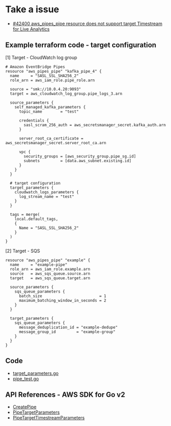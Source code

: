 
# Take a issue 

- [#42400 aws_pipes_pipe resource does not support target Timestream for Live Analytics](https://github.com/hashicorp/terraform-provider-aws/issues/42400)

## Example terraform code - target configuration

[1] Target - CloudWatch log group
```
# Amazon EventBridge Pipes
resource "aws_pipes_pipe" "kafka_pipe_4" {
  name     = "SASL_SSL_SHA256_2"
  role_arn = aws_iam_role.pipe_role.arn
  
  source = "smk://10.0.4.20:9093"
  target = aws_cloudwatch_log_group.pipe_logs_3.arn
  
  source_parameters {
    self_managed_kafka_parameters {
      topic_name        = "test"
      
      credentials {
        sasl_scram_256_auth = aws_secretsmanager_secret.kafka_auth.arn
      }

      server_root_ca_certificate = aws_secretsmanager_secret.server_root_ca.arn
      
      vpc {
        security_groups = [aws_security_group.pipe_sg.id]
        subnets         = [data.aws_subnet.existing.id]
      }
    }
  }

  # target configuration 
  target_parameters {
    cloudwatch_logs_parameters {
      log_stream_name = "test"
    }
  }
  
  tags = merge(
    local.default_tags,
    {
      Name = "SASL_SSL_SHA256_2"
    }
  )
}
```

[2] Target - SQS
```
resource "aws_pipes_pipe" "example" {
  name     = "example-pipe"
  role_arn = aws_iam_role.example.arn
  source   = aws_sqs_queue.source.arn
  target   = aws_sqs_queue.target.arn

  source_parameters {
    sqs_queue_parameters {
      batch_size                         = 1
      maximum_batching_window_in_seconds = 2
    }
  }

  target_parameters {
    sqs_queue_parameters {
      message_deduplication_id = "example-dedupe"
      message_group_id         = "example-group"
    }
  }
}
```

## Code
- [target_parameters.go](https://github.com/hashicorp/terraform-provider-aws/blob/main/internal/service/pipes/target_parameters.go)
- [pipe_test.go](https://github.com/hashicorp/terraform-provider-aws/blob/main/internal/service/pipes/pipe_test.go)

## API References - AWS SDK for Go v2

- [CreatePipe](https://pkg.go.dev/github.com/aws/aws-sdk-go-v2/service/pipes#Client.CreatePipe)
- [PipeTargetParameters](https://pkg.go.dev/github.com/aws/aws-sdk-go-v2/service/pipes@v1.19.3/types#PipeTargetParameters)
- [PipeTargetTimestreamParameters](https://pkg.go.dev/github.com/aws/aws-sdk-go-v2/service/pipes@v1.19.3/types#PipeTargetTimestreamParameters)
